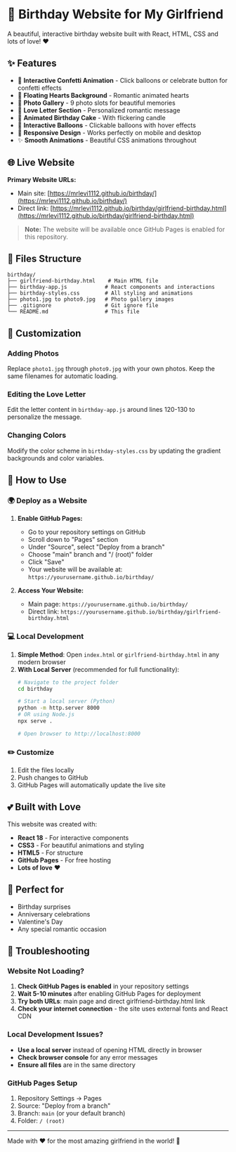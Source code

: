 # 🎉 Birthday Website for My Girlfriend

A beautiful, interactive birthday website built with React, HTML, CSS and lots of love! ❤️

## ✨ Features

- 🎊 **Interactive Confetti Animation** - Click balloons or celebrate button for confetti effects
- 💖 **Floating Hearts Background** - Romantic animated hearts
- 📸 **Photo Gallery** - 9 photo slots for beautiful memories
- 💌 **Love Letter Section** - Personalized romantic message
- 🎂 **Animated Birthday Cake** - With flickering candle
- 🎈 **Interactive Balloons** - Clickable balloons with hover effects
- 📱 **Responsive Design** - Works perfectly on mobile and desktop
- ✨ **Smooth Animations** - Beautiful CSS animations throughout

## 🌐 Live Website

**Primary Website URLs:**
- Main site: [https://mrlevi1112.github.io/birthday/](https://mrlevi1112.github.io/birthday/)
- Direct link: [https://mrlevi1112.github.io/birthday/girlfriend-birthday.html](https://mrlevi1112.github.io/birthday/girlfriend-birthday.html)

> **Note:** The website will be available once GitHub Pages is enabled for this repository.

## 📁 Files Structure

```
birthday/
├── girlfriend-birthday.html    # Main HTML file
├── birthday-app.js            # React components and interactions
├── birthday-styles.css        # All styling and animations
├── photo1.jpg to photo9.jpg   # Photo gallery images
├── .gitignore                 # Git ignore file
└── README.md                  # This file
```

## 🎨 Customization

### Adding Photos
Replace `photo1.jpg` through `photo9.jpg` with your own photos. Keep the same filenames for automatic loading.

### Editing the Love Letter
Edit the letter content in `birthday-app.js` around lines 120-130 to personalize the message.

### Changing Colors
Modify the color scheme in `birthday-styles.css` by updating the gradient backgrounds and color variables.

## 🚀 How to Use

### 🌍 **Deploy as a Website**
1. **Enable GitHub Pages:**
   - Go to your repository settings on GitHub
   - Scroll down to "Pages" section
   - Under "Source", select "Deploy from a branch"
   - Choose "main" branch and "/ (root)" folder
   - Click "Save"
   - Your website will be available at: `https://yourusername.github.io/birthday/`

2. **Access Your Website:**
   - Main page: `https://yourusername.github.io/birthday/`
   - Direct link: `https://yourusername.github.io/birthday/girlfriend-birthday.html`

### 💻 **Local Development**
1. **Simple Method**: Open `index.html` or `girlfriend-birthday.html` in any modern browser
2. **With Local Server** (recommended for full functionality):
   ```bash
   # Navigate to the project folder
   cd birthday
   
   # Start a local server (Python)
   python -m http.server 8000
   # OR using Node.js
   npx serve .
   
   # Open browser to http://localhost:8000
   ```

### ✏️ **Customize**
1. Edit the files locally
2. Push changes to GitHub
3. GitHub Pages will automatically update the live site

## 💕 Built with Love

This website was created with:
- **React 18** - For interactive components
- **CSS3** - For beautiful animations and styling
- **HTML5** - For structure
- **GitHub Pages** - For free hosting
- **Lots of love** ❤️

## 🎁 Perfect for

- Birthday surprises
- Anniversary celebrations
- Valentine's Day
- Any special romantic occasion

## 🔧 Troubleshooting

### **Website Not Loading?**
1. **Check GitHub Pages is enabled** in your repository settings
2. **Wait 5-10 minutes** after enabling GitHub Pages for deployment
3. **Try both URLs**: main page and direct girlfriend-birthday.html link
4. **Check your internet connection** - the site uses external fonts and React CDN

### **Local Development Issues?**
- **Use a local server** instead of opening HTML directly in browser
- **Check browser console** for any error messages
- **Ensure all files** are in the same directory

### **GitHub Pages Setup**
1. Repository Settings → Pages
2. Source: "Deploy from a branch"
3. Branch: `main` (or your default branch)
4. Folder: `/ (root)`

---

Made with ❤️ for the most amazing girlfriend in the world! 🌟